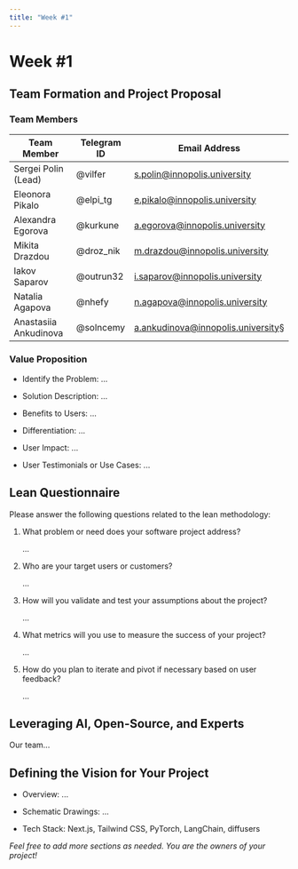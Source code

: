 ```yaml
---
title: "Week #1"
---
```


# Week #1

## **Team Formation and Project Proposal**

### **Team Members**

| Team Member              | Telegram ID   | Email Address   |
|--------------------------|---------------|-----------------|
| Sergei Polin (Lead)     | @vilfer | s.polin@innopolis.university |
| Eleonora Pikalo            | @elpi_tg | e.pikalo@innopolis.university |
| Alexandra Egorova            | @kurkune | a.egorova@innopolis.university |
| Mikita Drazdou            | @droz_nik | m.drazdou@innopolis.university |
| Iakov Saparov            | @outrun32 | i.saparov@innopolis.university |
| Natalia Agapova | @nhefy | n.agapova@innopolis.university |
| Anastasiia Ankudinova | @solncemy | a.ankudinova@innopolis.university§ |

### **Value Proposition**

- Identify the Problem:
...

- Solution Description:
...

- Benefits to Users:
...

- Differentiation:
...

- User Impact:
...

- User Testimonials or Use Cases:
...

## **Lean Questionnaire**

Please answer the following questions related to the lean methodology:

1. What problem or need does your software project address? 
   
   ...

2. Who are your target users or customers?

   ...

3. How will you validate and test your assumptions about the project?

   ...

4. What metrics will you use to measure the success of your project?

   ...

5. How do you plan to iterate and pivot if necessary based on user feedback?

   ...

## **Leveraging AI, Open-Source, and Experts**

Our team...

## **Defining the Vision for Your Project**

- Overview: ...

- Schematic Drawings: ...

- Tech Stack: Next.js, Tailwind CSS, PyTorch, LangChain, diffusers

*Feel free to add more sections as needed. You are the owners of your project!*
